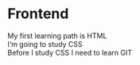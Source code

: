 # Frontend
My first learning path is HTML</br>
I‘m going to study CSS</br>
Before I study CSS I need to learn GIT</br>